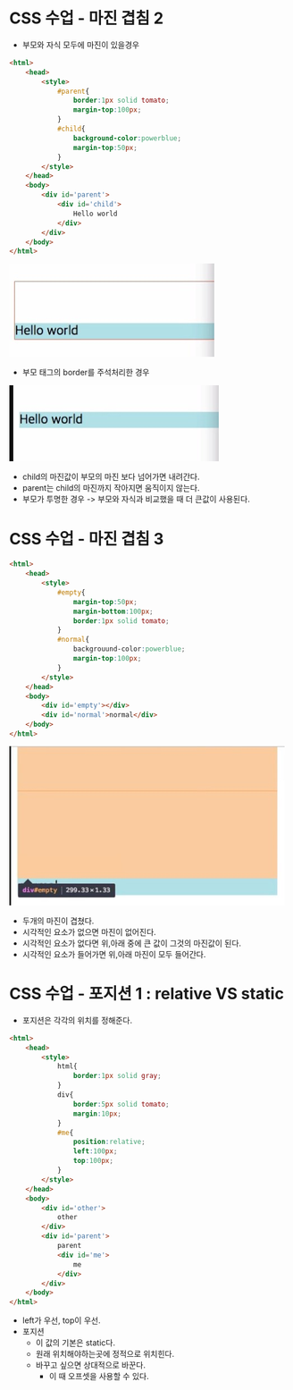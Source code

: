 # CSS 수업 - 마진 겹침 2

- 부모와 자식 모두에 마진이 있을경우

```html
<html>
    <head>
        <style>
            #parent{
                border:1px solid tomato;
                margin-top:100px;
            }
            #child{
                background-color:powerblue;
                margin-top:50px;
            }
        </style>
    </head>
    <body>
        <div id='parent'>
            <div id='child'>
                Hello world
            </div>
        </div>
    </body>
</html>
```

![css12](../img/css12.jpg)

- 부모 태그의 border를 주석처리한 경우

![13](../img/css13.jpg)

- child의 마진값이 부모의 마진 보다 넘어가면 내려간다.
- parent는 child의 마진까지 작아지면 움직이지 않는다.
- 부모가 투명한 경우 -> 부모와 자식과 비교했을 때 더 큰값이 사용된다.

# CSS 수업 - 마진 겹침 3

```html
<html>
    <head>
        <style>
            #empty{
                margin-top:50px;
                margin-bottom:100px;
                border:1px solid tomato;
            }
            #normal{
                backgrouund-color:powerblue;
                margin-top:100px;
            }
        </style>
    </head>
    <body>
        <div id='empty'></div>
        <div id='normal'>normal</div>
    </body>
</html>
```

![css14](../img/css14.jpg)

- 두개의 마진이 겹쳤다.
- 시각적인 요소가 없으면 마진이 없어진다.
- 시각적인 요소가 없다면 위,아래 중에 큰 값이 그것의 마진값이 된다.
- 시각적인 요소가 들어가면 위,아래 마진이 모두 들어간다.

# CSS 수업 - 포지션 1 : relative VS static

- 포지션은 각각의 위치를 정해준다.

```html
<html>
    <head>
        <style>
            html{
                border:1px solid gray;
            }
            div{
                border:5px solid tomato;
                margin:10px;
            }
            #me{
                position:relative;
                left:100px;
                top:100px;
            }
        </style>
    </head>
    <body>
        <div id='other'>
            other
        </div>
        <div id='parent'>
            parent
            <div id='me'>
                me
            </div>
        </div>
    </body>
</html>
```

- left가 우선, top이 우선.
- 포지션
  - 이 값의 기본은 static다.
  - 원래 위치해야하는곳에 정적으로 위치힌다.
  - 바꾸고 싶으면 상대적으로 바꾼다.
    - 이 때 오프셋을 사용할 수 있다.

